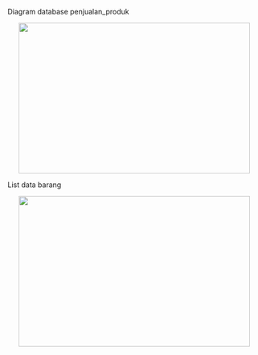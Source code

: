Diagram database penjualan_produk
<p align="center">
  <img width="460" height="300" src="https://github.com/yurisaprilian/praktik-1/assets/160213851/bae2851d-8ddd-4bcf-a78e-6018602e572c">
</p>

List data barang
<p align="center">
  <img width="460" height="300" src="https://i.imgur.com/nHQjwcz.png">
</p>
